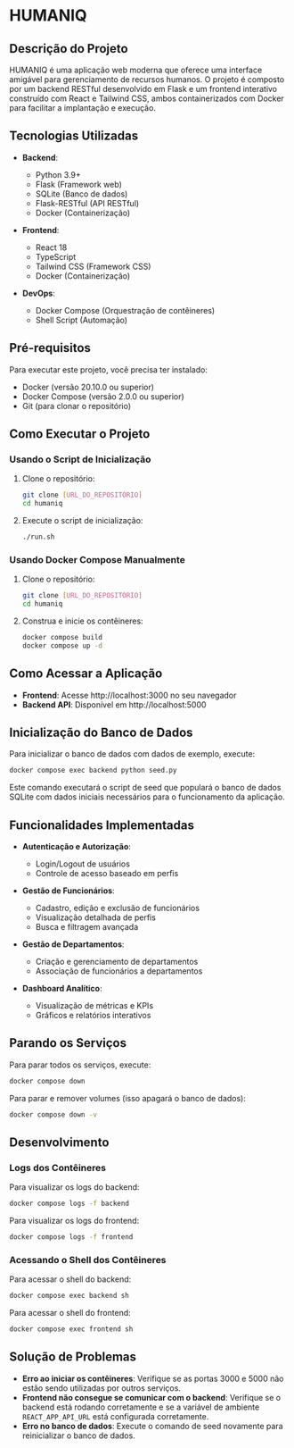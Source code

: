 # HUMANIQ

## Descrição do Projeto

HUMANIQ é uma aplicação web moderna que oferece uma interface amigável para gerenciamento de recursos humanos. O projeto é composto por um backend RESTful desenvolvido em Flask e um frontend interativo construído com React e Tailwind CSS, ambos containerizados com Docker para facilitar a implantação e execução.

## Tecnologias Utilizadas

- **Backend**:
  - Python 3.9+
  - Flask (Framework web)
  - SQLite (Banco de dados)
  - Flask-RESTful (API RESTful)
  - Docker (Containerização)

- **Frontend**:
  - React 18
  - TypeScript
  - Tailwind CSS (Framework CSS)
  - Docker (Containerização)

- **DevOps**:
  - Docker Compose (Orquestração de contêineres)
  - Shell Script (Automação)

## Pré-requisitos

Para executar este projeto, você precisa ter instalado:

- Docker (versão 20.10.0 ou superior)
- Docker Compose (versão 2.0.0 ou superior)
- Git (para clonar o repositório)

## Como Executar o Projeto

### Usando o Script de Inicialização

1. Clone o repositório:
   ```bash
   git clone [URL_DO_REPOSITÓRIO]
   cd humaniq
   ```

2. Execute o script de inicialização:
   ```bash
   ./run.sh
   ```

### Usando Docker Compose Manualmente

1. Clone o repositório:
   ```bash
   git clone [URL_DO_REPOSITÓRIO]
   cd humaniq
   ```

2. Construa e inicie os contêineres:
   ```bash
   docker compose build
   docker compose up -d
   ```

## Como Acessar a Aplicação

- **Frontend**: Acesse http://localhost:3000 no seu navegador
- **Backend API**: Disponível em http://localhost:5000

## Inicialização do Banco de Dados

Para inicializar o banco de dados com dados de exemplo, execute:

```bash
docker compose exec backend python seed.py
```

Este comando executará o script de seed que populará o banco de dados SQLite com dados iniciais necessários para o funcionamento da aplicação.

## Funcionalidades Implementadas

- **Autenticação e Autorização**:
  - Login/Logout de usuários
  - Controle de acesso baseado em perfis

- **Gestão de Funcionários**:
  - Cadastro, edição e exclusão de funcionários
  - Visualização detalhada de perfis
  - Busca e filtragem avançada

- **Gestão de Departamentos**:
  - Criação e gerenciamento de departamentos
  - Associação de funcionários a departamentos

- **Dashboard Analítico**:
  - Visualização de métricas e KPIs
  - Gráficos e relatórios interativos



## Parando os Serviços

Para parar todos os serviços, execute:

```bash
docker compose down
```

Para parar e remover volumes (isso apagará o banco de dados):

```bash
docker compose down -v
```

## Desenvolvimento

### Logs dos Contêineres

Para visualizar os logs do backend:
```bash
docker compose logs -f backend
```

Para visualizar os logs do frontend:
```bash
docker compose logs -f frontend
```

### Acessando o Shell dos Contêineres

Para acessar o shell do backend:
```bash
docker compose exec backend sh
```

Para acessar o shell do frontend:
```bash
docker compose exec frontend sh
```

## Solução de Problemas

- **Erro ao iniciar os contêineres**: Verifique se as portas 3000 e 5000 não estão sendo utilizadas por outros serviços.
- **Frontend não consegue se comunicar com o backend**: Verifique se o backend está rodando corretamente e se a variável de ambiente `REACT_APP_API_URL` está configurada corretamente.
- **Erro no banco de dados**: Execute o comando de seed novamente para reinicializar o banco de dados.
